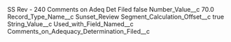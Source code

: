 <?xml version="1.0" encoding="UTF-8"?>
<CustomMetadata xmlns="http://soap.sforce.com/2006/04/metadata" xmlns:xsi="http://www.w3.org/2001/XMLSchema-instance" xmlns:xsd="http://www.w3.org/2001/XMLSchema">
    <label>SS Rev - 240 Comments on Adeq Det Filed</label>
    <protected>false</protected>
    <values>
        <field>Number_Value__c</field>
        <value xsi:type="xsd:double">70.0</value>
    </values>
    <values>
        <field>Record_Type_Name__c</field>
        <value xsi:type="xsd:string">Sunset_Review</value>
    </values>
    <values>
        <field>Segment_Calculation_Offset__c</field>
        <value xsi:type="xsd:boolean">true</value>
    </values>
    <values>
        <field>String_Value__c</field>
        <value xsi:nil="true"/>
    </values>
    <values>
        <field>Used_with_Field_Named__c</field>
        <value xsi:type="xsd:string">Comments_on_Adequacy_Determination_Filed__c</value>
    </values>
</CustomMetadata>
